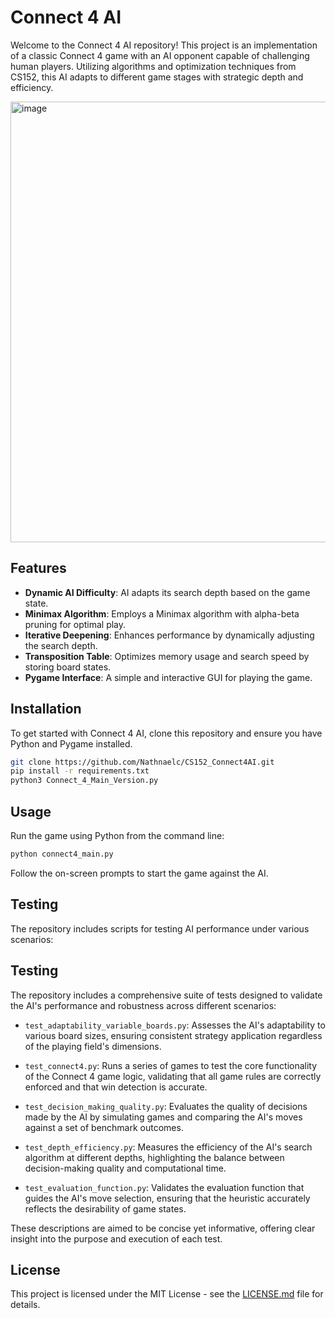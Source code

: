 # Connect 4 AI

Welcome to the Connect 4 AI repository! This project is an implementation of a classic Connect 4 game with an AI opponent capable of challenging human players. Utilizing algorithms and optimization techniques from CS152, this AI adapts to different game stages with strategic depth and efficiency.

<img width="705" alt="image" src="https://github.com/Nathnaelc/CS152_Connect4AI/assets/84234169/9b21c978-7227-41e7-a822-890678e62dfa">


## Features

- **Dynamic AI Difficulty**: AI adapts its search depth based on the game state.
- **Minimax Algorithm**: Employs a Minimax algorithm with alpha-beta pruning for optimal play.
- **Iterative Deepening**: Enhances performance by dynamically adjusting the search depth.
- **Transposition Table**: Optimizes memory usage and search speed by storing board states.
- **Pygame Interface**: A simple and interactive GUI for playing the game.

## Installation

To get started with Connect 4 AI, clone this repository and ensure you have Python and Pygame installed.

```bash
git clone https://github.com/Nathnaelc/CS152_Connect4AI.git
pip install -r requirements.txt
python3 Connect_4_Main_Version.py
```

## Usage

Run the game using Python from the command line:

```bash
python connect4_main.py
```

Follow the on-screen prompts to start the game against the AI.

## Testing

The repository includes scripts for testing AI performance under various scenarios:

## Testing

The repository includes a comprehensive suite of tests designed to validate the AI's performance and robustness across different scenarios:

- `test_adaptability_variable_boards.py`: Assesses the AI's adaptability to various board sizes, ensuring consistent strategy application regardless of the playing field's dimensions.

- `test_connect4.py`: Runs a series of games to test the core functionality of the Connect 4 game logic, validating that all game rules are correctly enforced and that win detection is accurate.

- `test_decision_making_quality.py`: Evaluates the quality of decisions made by the AI by simulating games and comparing the AI's moves against a set of benchmark outcomes.

- `test_depth_efficiency.py`: Measures the efficiency of the AI's search algorithm at different depths, highlighting the balance between decision-making quality and computational time.

- `test_evaluation_function.py`: Validates the evaluation function that guides the AI's move selection, ensuring that the heuristic accurately reflects the desirability of game states.

These descriptions are aimed to be concise yet informative, offering clear insight into the purpose and execution of each test.

## License

This project is licensed under the MIT License - see the [LICENSE.md](LICENSE) file for details.
